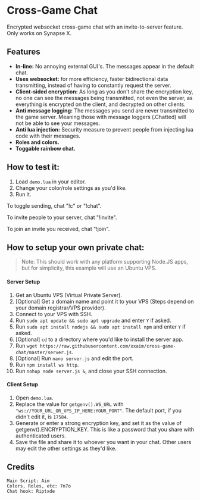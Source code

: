 # Cross-Game Chat
Encrypted websocket cross-game chat with an invite-to-server feature. Only works on Synapse X.

## Features
- **In-line:** No annoying external GUI's. The messages appear in the default chat.
- **Uses websocket:** for more efficiency, faster bidirectional data transmitting, instead of having to constantly request the server.
- **Client-sided encryption:** As long as you don't share the encryption key, no one can see the messages being transmitted, not even the server, as everything is encrypted on the client, and decrypted on other clients.
- **Anti message logging:** The messages you send are never transmitted to the game server. Meaning those with message loggers (.Chatted) will not be able to see your messages.
- **Anti lua injection:** Security measure to prevent people from injecting lua code with their messages.
- **Roles and colors.**
- **Toggable rainbow chat.**

## How to test it:
1. Load `demo.lua` in your editor.
2. Change your color/role settings as you'd like.
3. Run it.

To toggle sending, chat "!c" or "!chat".

To invite people to your server, chat "!invite".

To join an invite you received, chat "!join".

## How to setup your own private chat:
> Note: This should work with any platform supporting Node.JS apps, but for simplicity, this example will use an Ubuntu VPS.
#### Server Setup
1. Get an Ubuntu VPS (Virtual Private Server).
2. [Optional] Get a domain name and point it to your VPS (Steps depend on your domain registrar/VPS provider).
3. Connect to your VPS with SSH.
4. Run `sudo apt update && sudo apt upgrade` and enter `Y` if asked.
5. Run `sudo apt install nodejs && sudo apt install npm` and enter `Y` if asked.
6. [Optional] `cd` to a directory where you'd like to install the server app.
7. Run `wget https://raw.githubusercontent.com/xxaim/cross-game-chat/master/server.js`.
8. [Optional] Run `nano server.js` and edit the port.
9. Run `npm install ws http`.
10. Run `nohup node server.js &`, and close your SSH connection.
#### Client Setup
1. Open `demo.lua`.
2. Replace the value for `getgenv().WS_URL` with `"ws://YOUR_URL_OR_VPS_IP_HERE:YOUR_PORT"`. The default port, if you didn't edit it, is `17584`.
3. Generate or enter a strong encryption key, and set it as the value of getgenv().ENCRYPTION_KEY. This is like a password that you share with authenticated users.
4. Save the file and share it to whoever you want in your chat. Other users may edit the other settings as they'd like.

## Credits
	Main Script: Aim
	Colors, Roles, etc: 7n7o
	Chat hook: Riptxde
